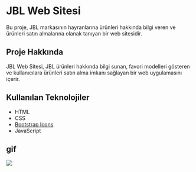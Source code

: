 # JBL Web Sitesi

Bu proje, JBL markasının hayranlarına ürünleri hakkında bilgi veren ve ürünleri satın almalarına olanak tanıyan bir web sitesidir.


## Proje Hakkında

JBL Web Sitesi, JBL ürünleri hakkında bilgi sunan, favori modelleri gösteren ve kullanıcılara ürünleri satın alma imkanı sağlayan bir web uygulamasını içerir.

## Kullanılan Teknolojiler

- HTML
- CSS
- [Bootstrap Icons](https://icons.getbootstrap.com/)
- JavaScript

## gif

<img src="/images/screen.gif">
